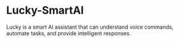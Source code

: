 # Lucky-SmartAI
Lucky is a smart AI assistant that can understand voice commands, automate tasks, and provide intelligent responses.
